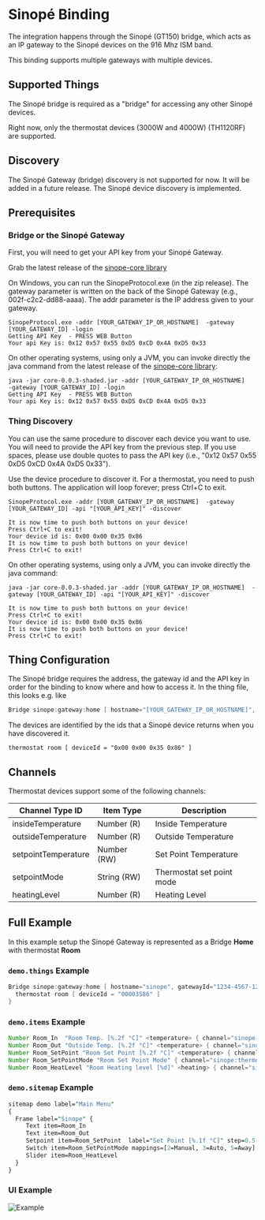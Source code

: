 # Sinopé Binding

The integration happens through the Sinopé (GT150) bridge, which acts as an IP gateway to the Sinopé devices on the 916 Mhz ISM band.

This binding supports multiple gateways with multiple devices.

## Supported Things

The Sinopé bridge is required as a "bridge" for accessing any other Sinopé devices.

Right now, only the thermostat devices (3000W and 4000W) (TH1120RF) are supported.

## Discovery

The Sinopé Gateway (bridge) discovery is not supported for now.
It will be added in a future release.
The Sinopé device discovery is implemented.

## Prerequisites

### Bridge or the Sinopé Gateway

First, you will need to get your API key from your Sinopé Gateway.

Grab the latest release of the [sinope-core library](<https://github.com/chaton78/sinope-core/releases>)

On Windows, you can run the SinopeProtocol.exe (in the zip release).
The gateway parameter is written on the back of the Sinopé Gateway (e.g., 002f-c2c2-dd88-aaaa).
The addr parameter is the IP address given to your gateway.

```shell
SinopeProtocol.exe -addr [YOUR_GATEWAY_IP_OR_HOSTNAME]  -gateway [YOUR_GATEWAY_ID] -login
Getting API Key  - PRESS WEB Button
Your api Key is: 0x12 0x57 0x55 0xD5 0xCD 0x4A 0xD5 0x33
```

 On other operating systems, using only a JVM, you can invoke directly the java command from the latest release of the [sinope-core library](<https://github.com/chaton78/sinope-core/releases>):

```shell
java -jar core-0.0.3-shaded.jar -addr [YOUR_GATEWAY_IP_OR_HOSTNAME]   -gateway [YOUR_GATEWAY_ID] -login
Getting API Key  - PRESS WEB Button
Your api Key is: 0x12 0x57 0x55 0xD5 0xCD 0x4A 0xD5 0x33
```

### Thing Discovery

You can use the same procedure to discover each device you want to use.
You will need to provide the API key from the previous step.
If you use spaces, please use double quotes to pass the API key (i.e., "0x12 0x57 0x55 0xD5 0xCD 0x4A 0xD5 0x33").

Use the device procedure to discover it.
For a thermostat, you need to push both buttons.
The application will loop forever; press Ctrl+C to exit.

```shell
SinopeProtocol.exe -addr [YOUR_GATEWAY_IP_OR_HOSTNAME]  -gateway [YOUR_GATEWAY_ID] -api "[YOUR_API_KEY]" -discover

It is now time to push both buttons on your device!
Press Ctrl+C to exit!
Your device id is: 0x00 0x00 0x35 0x86
It is now time to push both buttons on your device!
Press Ctrl+C to exit!
```

On other operating systems, using only a JVM, you can invoke directly the java command:

```shell
java -jar core-0.0.3-shaded.jar -addr [YOUR_GATEWAY_IP_OR_HOSTNAME]  -gateway [YOUR_GATEWAY_ID] -api "[YOUR_API_KEY]" -discover

It is now time to push both buttons on your device!
Press Ctrl+C to exit!
Your device id is: 0x00 0x00 0x35 0x86
It is now time to push both buttons on your device!
Press Ctrl+C to exit!
```

## Thing Configuration

The Sinopé bridge requires the address, the gateway id and the API key in order for the binding to know where and how to access it.
In the thing file, this looks e.g. like

```java
Bridge sinope:gateway:home [ hostname="[YOUR_GATEWAY_IP_OR_HOSTNAME]", gatewayId="[YOUR_GATEWAY_ID]", apiKey="0x1F 0x5D 0xC8 0xD5 0xCD 0x3A 0xD7 0x23"]
```

The devices are identified by the ids that a Sinopé device returns when you have discovered it.

```shell
thermostat room [ deviceId = "0x00 0x00 0x35 0x86" ]
```

## Channels

Thermostat devices support some of the following channels:

| Channel Type ID     | Item Type   | Description               |
| ------------------- | ----------- | ------------------------- |
| insideTemperature   | Number (R)  | Inside Temperature        |
| outsideTemperature  | Number (R)  | Outside Temperature       |
| setpointTemperature | Number (RW) | Set Point Temperature     |
| setpointMode        | String (RW) | Thermostat set point mode |
| heatingLevel        | Number (R)  | Heating Level             |

## Full Example

In this example setup the Sinopé Gateway is represented as a Bridge **Home** with thermostat **Room**

### `demo.things` Example

```java
Bridge sinope:gateway:home [ hostname="sinope", gatewayId="1234-4567-1234-1234", apiKey="0x12 0x34 0x56 0x78 0x9A 0xBC 0xDE 0xF0"] {
  thermostat room [ deviceId = "00003586" ]
}
```

### `demo.items` Example

```java
Number Room_In  "Room Temp. [%.2f °C]" <temperature> { channel="sinope:thermostat:home:room:insideTemperature" }
Number Room_Out "Outside Temp. [%.2f °C]" <temperature> { channel="sinope:thermostat:home:room:outsideTemperature" }
Number Room_SetPoint "Room Set Point [%.2f °C]" <temperature> { channel="sinope:thermostat:home:room:setpointTemperature" }
Number Room_SetPointMode "Room Set Point Mode" { channel="sinope:thermostat:home:room:setpointMode" }
Number Room_HeatLevel "Room Heating level [%d]" <heating> { channel="sinope:thermostat:home:room:heatingLevel" }
```

### `demo.sitemap` Example

```perl
sitemap demo label="Main Menu"
{
  Frame label="Sinope" {
     Text item=Room_In
     Text item=Room_Out
     Setpoint item=Room_SetPoint  label="Set Point [%.1f °C]" step=0.5 minValue=5 maxValue=35
     Switch item=Room_SetPointMode mappings=[2=Manual, 3=Auto, 5=Away]
     Slider item=Room_HeatLevel
  }
}
```

### UI Example

![Example](doc/openhab.png)
